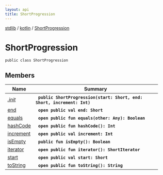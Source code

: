 ```yaml
---
layout: api
title: ShortProgression
---
```

[stdlib](../../index.md) / [kotlin](../index.md) / [ShortProgression](index.md)

# ShortProgression

```
public class ShortProgression
```

## Members

| Name | Summary |
|------|---------|
|[*.init*](_init_.md)|&nbsp;&nbsp;**`public ShortProgression(start: Short, end: Short, increment: Int)`**<br>|
|[end](end.md)|&nbsp;&nbsp;**`open public val end: Short`**<br>|
|[equals](equals.md)|&nbsp;&nbsp;**`open public fun equals(other: Any): Boolean`**<br>|
|[hashCode](hashCode.md)|&nbsp;&nbsp;**`open public fun hashCode(): Int`**<br>|
|[increment](increment.md)|&nbsp;&nbsp;**`open public val increment: Int`**<br>|
|[isEmpty](isEmpty.md)|&nbsp;&nbsp;**`public fun isEmpty(): Boolean`**<br>|
|[iterator](iterator.md)|&nbsp;&nbsp;**`open public fun iterator(): ShortIterator`**<br>|
|[start](start.md)|&nbsp;&nbsp;**`open public val start: Short`**<br>|
|[toString](toString.md)|&nbsp;&nbsp;**`open public fun toString(): String`**<br>|
